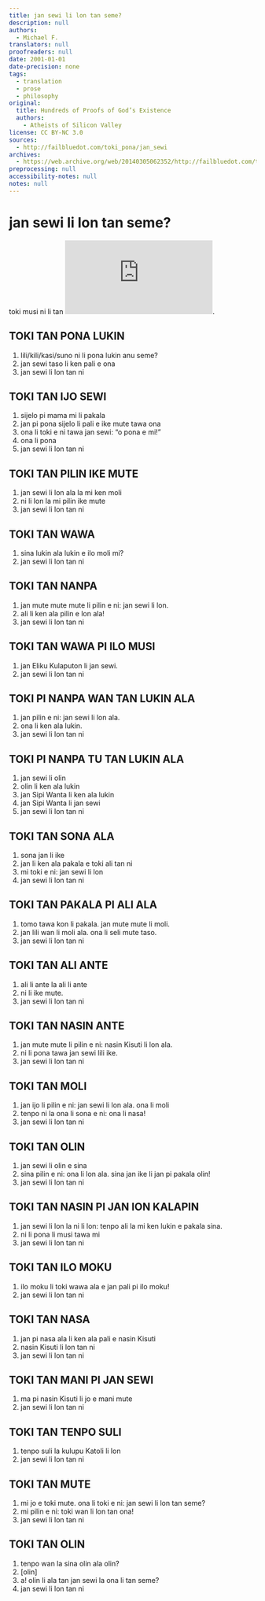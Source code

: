 ```yaml
---
title: jan sewi li lon tan seme?
description: null
authors:
  - Michael F.
translators: null
proofreaders: null
date: 2001-01-01
date-precision: none
tags:
  - translation
  - prose
  - philosophy
original:
  title: Hundreds of Proofs of God’s Existence
  authors:
    - Atheists of Silicon Valley
license: CC BY-NC 3.0
sources:
  - http://failbluedot.com/toki_pona/jan_sewi
archives:
  - https://web.archive.org/web/20140305062352/http://failbluedot.com/toki_pona/jan_sewi
preprocessing: null
accessibility-notes: null
notes: null
---
```


# jan sewi li lon tan seme?

toki musi ni li tan ![lipu pona ni](https://web.archive.org/web/20140305062352/http://www.godlessgeeks.com/LINKS/GodProof.htm).

## TOKI TAN PONA LUKIN

1. lili/kili/kasi/suno ni li pona lukin anu seme?
2. jan sewi taso li ken pali e ona
3. jan sewi li lon tan ni 

## TOKI TAN IJO SEWI

1. sijelo pi mama mi li pakala
2. jan pi pona sijelo li pali e ike mute tawa ona
3. ona li toki e ni tawa jan sewi: “o pona e mi!”
4. ona li pona
5. jan sewi li lon tan ni 

## TOKI TAN PILIN IKE MUTE

1. jan sewi li lon ala la mi ken moli
2. ni li lon la mi pilin ike mute
3. jan sewi li lon tan ni 
        
## TOKI TAN WAWA

1. sina lukin ala lukin e ilo moli mi?
3. jan sewi li lon tan ni 

## TOKI TAN NANPA
1. jan mute mute mute li pilin e ni: jan sewi li lon.
2. ali li ken ala pilin e lon ala!
3. jan sewi li lon tan ni 

## TOKI TAN WAWA PI ILO MUSI
1. jan Eliku Kulaputon li jan sewi.
2. jan sewi li lon tan ni 

## TOKI PI NANPA WAN TAN LUKIN ALA
1. jan pilin e ni: jan sewi li lon ala.
2. ona li ken ala lukin.
3. jan sewi li lon tan ni 

## TOKI PI NANPA TU TAN LUKIN ALA

1. jan sewi li olin
2. olin li ken ala lukin
3. jan Sipi Wanta li ken ala lukin
4. jan Sipi Wanta li jan sewi
5. jan sewi li lon tan ni 

## TOKI TAN SONA ALA
1. sona jan li ike
2. jan li ken ala pakala e toki ali tan ni
3. mi toki e ni: jan sewi li lon
4. jan sewi li lon tan ni 

## TOKI TAN PAKALA PI ALI ALA
1. tomo tawa kon li pakala. jan mute mute li moli.
2. jan lili wan li moli ala. ona li seli mute taso.
3. jan sewi li lon tan ni 

## TOKI TAN ALI ANTE
1. ali li ante la ali li ante
2. ni li ike mute.
3. jan sewi li lon tan ni 

## TOKI TAN NASIN ANTE
1. jan mute mute li pilin e ni: nasin Kisuti li lon ala.
2. ni li pona tawa jan sewi lili ike.
3. jan sewi li lon tan ni 

## TOKI TAN MOLI
1. jan ijo li pilin e ni: jan sewi li lon ala. ona li moli
2. tenpo ni la ona li sona e ni: ona li nasa!
3. jan sewi li lon tan ni 

## TOKI TAN OLIN
1. jan sewi li olin e sina
2. sina pilin e ni: ona li lon ala. sina jan ike li jan pi pakala olin!
3. jan sewi li lon tan ni 

## TOKI TAN NASIN PI JAN ION KALAPIN
1. jan sewi li lon la ni li lon: tenpo ali la mi ken lukin e pakala sina.
2. ni li pona li musi tawa mi
3. jan sewi li lon tan ni 

## TOKI TAN ILO MOKU
1. ilo moku li toki wawa ala e jan pali pi ilo moku!
2. jan sewi li lon tan ni 

## TOKI TAN NASA
1. jan pi nasa ala li ken ala pali e nasin Kisuti
2. nasin Kisuti li lon tan ni
3. jan sewi li lon tan ni 

## TOKI TAN MANI PI JAN SEWI
1. ma pi nasin Kisuti li jo e mani mute
2. jan sewi li lon tan ni 

## TOKI TAN TENPO SULI
1. tenpo suli la kulupu Katoli li lon
2. jan sewi li lon tan ni 

## TOKI TAN MUTE

1. mi jo e toki mute. ona li toki e ni: jan sewi li lon tan seme?
2. mi pilin e ni: toki wan li lon tan ona!
3. jan sewi li lon tan ni 

## TOKI TAN OLIN

1. tenpo wan la sina olin ala olin?
2. \[olin]
3. a! olin li ala tan jan sewi la ona li tan seme?
4. jan sewi li lon tan ni
